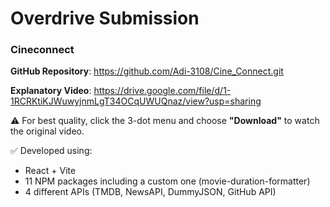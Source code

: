 # Overdrive Submission


### Cineconnect


**GitHub Repository**: https://github.com/Adi-3108/Cine_Connect.git



**Explanatory Video**:  https://drive.google.com/file/d/1-1RCRKtiKJWuwyjnmLgT34OCqUWUQnaz/view?usp=sharing

⚠️ For best quality, click the 3-dot menu and choose **"Download"** to watch the original video.


✅ Developed using:
- React + Vite
- 11 NPM packages including a custom one (movie-duration-formatter)
- 4 different APIs (TMDB, NewsAPI, DummyJSON, GitHub API) 